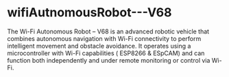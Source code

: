 # wifiAutnomousRobot---V68
The Wi-Fi Autonomous Robot – V68 is an advanced robotic vehicle that combines autonomous navigation with Wi-Fi connectivity to perform intelligent movement and obstacle avoidance. It operates using a microcontroller with Wi-Fi capabilities ( ESP8266 &amp; ESpCAM) and can function both independently and under remote monitoring or control via Wi-Fi.
